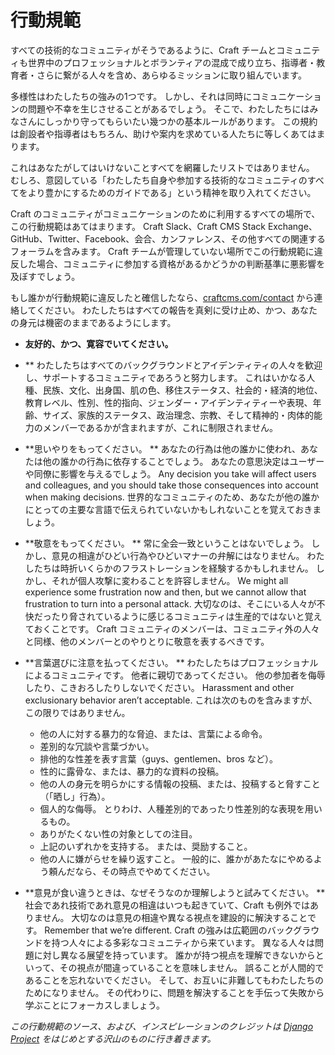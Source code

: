 # 行動規範

すべての技術的なコミュニティがそうであるように、Craft チームとコミュニティも世界中のプロフェッショナルとボランティアの混成で成り立ち、指導者・教育者・さらに繋がる人々を含め、あらゆるミッションに取り組んでいます。

多様性はわたしたちの強みの1つです。 しかし、それは同時にコミュニケーションの問題や不幸を生じさせることがあるでしょう。 そこで、わたしたちにはみなさんにしっかり守ってもらいたい幾つかの基本ルールがあります。 この規約は創設者や指導者はもちろん、助けや案内を求めている人たちに等しくあてはまります。

これはあなたがしてはいけないことすべてを網羅したリストではありません。 むしろ、意図している「わたしたち自身や参加する技術的なコミュニティのすべてをより豊かにするためのガイドである」という精神を取り入れてください。

Craft のコミュニティがコミュニケーションのために利用するすべての場所で、この行動規範はあてはまります。 Craft Slack、Craft CMS Stack Exchange、GitHub、Twitter、Facebook、会合、カンファレンス、その他すべての関連するフォーラムを含みます。 Craft チームが管理していない場所でこの行動規範に違反した場合、コミュニティに参加する資格があるかどうかの判断基準に悪影響を及ぼすでしょう。

もし誰かが行動規範に違反したと確信したなら、[craftcms.com/contact](https://craftcms.com/contact) から連絡してください。 わたしたちはすべての報告を真剣に受け止め、かつ、あなたの身元は機密のままであるようにします。

- **友好的、かつ、寛容でいてください。**
- ** わたしたちはすべてのバックグラウンドとアイデンティティの人々を歓迎し、サポートするコミュニティであろうと努力します。 これはいかなる人種、民族、文化、出身国、肌の色、移住ステータス、社会的・経済的地位、教育レベル、性別、性的指向、ジェンダー・アイデンティティーや表現、年齢、サイズ、家族的ステータス、政治理念、宗教、そして精神的・肉体的能力のメンバーであるかが含まれますが、これに制限されません。
- **思いやりをもってください。 ** あなたの行為は他の誰かに使われ、あなたは他の誰かの行為に依存することでしょう。 あなたの意思決定はユーザーや同僚に影響を与えるでしょう。 Any decision you take will affect users and colleagues, and you should take those consequences into account when making decisions. 世界的なコミュニティのため、あなたが他の誰かにとっての主要な言語で伝えられていないかもしれないことを覚えておきましょう。
- **敬意をもってください。 ** 常に全会一致ということはないでしょう。 しかし、意見の相違がひどい行為やひどいマナーの弁解にはなりません。 わたしたちは時折いくらかのフラストレーションを経験するかもしれません。 しかし、それが個人攻撃に変わることを許容しません。 We might all experience some frustration now and then, but we cannot allow that frustration to turn into a personal attack. 大切なのは、そこにいる人々が不快だったり脅されているように感じるコミュニティは生産的ではないと覚えておくことです。 Craft コミュニティのメンバーは、コミュニティ外の人々と同様、他のメンバーとのやりとりに敬意を表するべきです。
- **言葉選びに注意を払ってください。 ** わたしたちはプロフェッショナルによるコミュニティです。 他者に親切であってください。 他の参加者を侮辱したり、こきおろしたりしないでください。 Harassment and other exclusionary behavior aren’t acceptable. これは次のものを含みますが、この限りではありません。

  - 他の人に対する暴力的な脅迫、または、言葉による命令。
  - 差別的な冗談や言葉づかい。
  - 排他的な性差を表す言葉（guys、gentlemen、bros など）。
  - 性的に露骨な、または、暴力的な資料の投稿。
  - 他の人の身元を明らかにする情報の投稿、または、投稿すると脅すこと（「晒し」行為）。
  - 個人的な侮辱。 とりわけ、人種差別的であったり性差別的な表現を用いるもの。
  - ありがたくない性の対象としての注目。
  - 上記のいずれかを支持する。 または、奨励すること。
  - 他の人に嫌がらせを繰り返すこと。 一般的に、誰かがあたなにやめるよう頼んだなら、その時点でやめてください。

- **意見が食い違うときは、なぜそうなのか理解しようと試みてください。 ** 社会であれ技術であれ意見の相違はいつも起きていて、Craft も例外ではありません。 大切なのは意見の相違や異なる視点を建設的に解決することです。 Remember that we’re different. Craft の強みは広範囲のバックグラウンドを持つ人々による多彩なコミュニティから来ています。 異なる人々は問題に対し異なる展望を持っています。 誰かが持つ視点を理解できないからといって、その視点が間違っていることを意味しません。 誤ることが人間的であることを忘れないでください。 そして、お互いに非難してもわたしたちのためになりません。 その代わりに、問題を解決することを手伝って失敗から学ぶことにフォーカスしましょう。

*この行動規範のソース、および、インスピレーションのクレジットは [Django Project](https://www.djangoproject.com/conduct/) をはじめとする沢山のものに行き着きます。*
